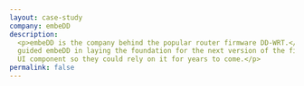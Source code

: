 ```yaml
---
layout: case-study
company: embeDD
description:
  <p>embeDD is the company behind the popular router firmware DD-WRT.</p><p>We
  guided embeDD in laying the foundation for the next version of the firmware's
  UI component so they could rely on it for years to come.</p>
permalink: false
---
```

